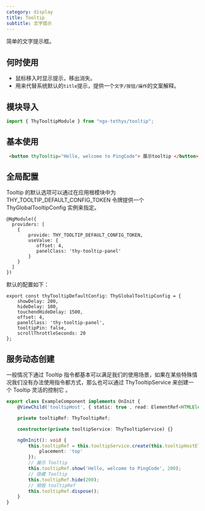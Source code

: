 ```yaml
---
category: display
title: Tooltip
subtitle: 文字提示
---
```


<alert>简单的文字提示框。</alert>

## 何时使用
- 鼠标移入时显示提示，移出消失。
- 用来代替系统默认的`title`提示，提供一个`文字/按钮/操作`的文案解释。

## 模块导入
```ts
import { ThyTooltipModule } from "ngx-tethys/tooltip";
```

## 基本使用
``` html
 <button thyTooltip="Hello, welcome to PingCode"> 展示tooltip </button>
```

## 全局配置
Tooltip 的默认选项可以通过在应用根模块中为 THY_TOOLTIP_DEFAULT_CONFIG_TOKEN 令牌提供一个 ThyGlobalTooltipConfig 实例来指定。
```
@NgModule({
  providers: [
    { 
        provide: THY_TOOLTIP_DEFAULT_CONFIG_TOKEN, 
        useValue: {
           offset: 4,
           panelClass: 'thy-tooltip-panel'
        }
    }
  ]
})
```
默认的配置如下：
```
export const thyTooltipDefaultConfig: ThyGlobalTooltipConfig = {
    showDelay: 200,
    hideDelay: 100,
    touchendHideDelay: 1500,
    offset: 4,
    panelClass: 'thy-tooltip-panel',
    tooltipPin: false,
    scrollThrottleSeconds: 20
};

```

## 服务动态创建
一般情况下通过 Tooltip 指令都基本可以满足我们的使用场景，如果在某些特殊情况我们没有办法使用指令都方式，那么也可以通过 ThyTooltipService 来创建一个 Tooltip 灵活的控制它 。
``` ts
export class ExampleComponent implements OnInit {
    @ViewChild('tooltipHost', { static: true , read: ElementRef<HTMLElement>}) tooltipHostElementRef: ElementRef<HTMLElement>;

    private tooltipRef: ThyTooltipRef;

    constructor(private tooltipService: ThyTooltipService) {}

    ngOnInit(): void {
        this.tooltipRef = this.tooltipService.create(this.tooltipHostElementRef, {
            placement: 'top'
        });
        // 展示 Tooltip
        this.tooltipRef.show('Hello, welcome to PingCode', 200);
        // 隐藏 Tooltip 
        this.tooltipRef.hide(200);
        // 销毁 tooltipRef
        this.tooltipRef.dispose();
    }
}

```


<examples />
